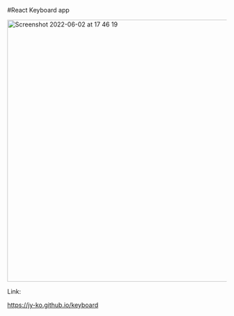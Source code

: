#React Keyboard app 

<img width="602" alt="Screenshot 2022-06-02 at 17 46 19" src="https://user-images.githubusercontent.com/53289659/171670890-bb2817cf-19d1-4ed7-88d8-66a0a7897a84.png">


Link: 

https://jy-ko.github.io/keyboard
